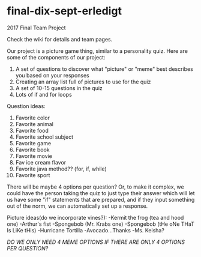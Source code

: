 # final-dix-sept-erledigt
2017 Final Team Project

Check the wiki for details and team pages.

Our project is a picture game thing, similar to a personality
quiz. Here are some of the components of our project:

1. A set of questions to discover what "picture" or "meme" best describes you based on your responses
2. Creating an array list full of pictures to use for the quiz
3. A set of 10-15 questions in the quiz
4. Lots of if and for loops

Question ideas:
1. Favorite color
2. Favorite animal
3. Favorite food
4. Favorite school subject
5. Favorite game
6. Favorite book
7. Favorite movie
8. Fav ice cream flavor
9. Favorite java method?? (for, if, while)
10. Favorite sport

There will be maybe 4 options per question? Or, to make it complex, we could have the person taking the quiz to just
type their answer which will let us have some "if" statements that are prepared, and if they input something out of the norm,
we can automatically set up a response. 

Picture ideas(do we incorporate vines?):
-Kermit the frog (tea and hood one)
-Arthur's fist
-Spongebob (Mr. Krabs one)
-Spongebob (tHe oNe THaT Is LiKe tHis)
-Hurricane Tortilla
-Avocado...Thanks
-Ms. Keisha?

*DO WE ONLY NEED 4 MEME OPTIONS IF THERE ARE ONLY 4 OPTIONS PER QUESTION?*
